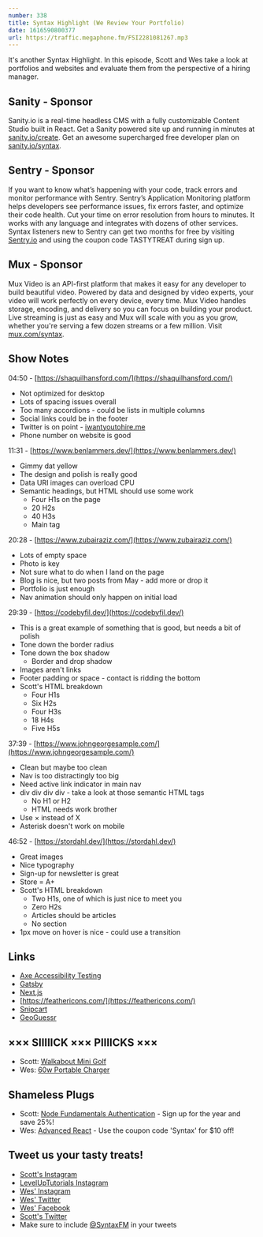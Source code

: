 ```yaml
---
number: 338
title: Syntax Highlight (We Review Your Portfolio)
date: 1616590800377
url: https://traffic.megaphone.fm/FSI2281081267.mp3
---
```


It's another Syntax Highlight. In this episode, Scott and Wes take a look at portfolios and websites and evaluate them from the perspective of a hiring manager.

## Sanity - Sponsor
Sanity.io is a real-time headless CMS with a fully customizable Content Studio built in React. Get a Sanity powered site up and running in minutes at [sanity.io/create](https://www.sanity.io/create). Get an awesome supercharged free developer plan on [sanity.io/syntax](https://www.sanity.io/syntax).

## Sentry - Sponsor
If you want to know what’s happening with your code, track errors and monitor performance with Sentry. Sentry’s Application Monitoring platform helps developers see performance issues, fix errors faster, and optimize their code health. Cut your time on error resolution from hours to minutes. It works with any language and integrates with dozens of other services. Syntax listeners new to Sentry can get two months for free by visiting [Sentry.io](https://sentry.io/) and using the coupon code TASTYTREAT during sign up.

## Mux - Sponsor
Mux Video is an API-first platform that makes it easy for any developer to build beautiful video. Powered by data and designed by video experts, your video will work perfectly on every device, every time. Mux Video handles storage, encoding, and delivery so you can focus on building your product. Live streaming is just as easy and Mux will scale with you as you grow, whether you're serving a few dozen streams or a few million. Visit [mux.com/syntax](https://mux.com/syntax).

## Show Notes
04:50 - [https://shaquilhansford.com/](https://shaquilhansford.com/)
* Not optimized for desktop
* Lots of spacing issues overall
* Too many accordions - could be lists in multiple columns
* Social links could be in the footer
* Twitter is on point - [iwantyoutohire.me](http://iwantyoutohire.me)
* Phone number on website is good

11:31 - [https://www.benlammers.dev/](https://www.benlammers.dev/)
* Gimmy dat yellow
* The design and polish is really good
* Data URI images can overload CPU
* Semantic headings, but HTML should use some work
  * Four H1s on the page
  * 20 H2s
  * 40 H3s
  * Main tag

20:28 - [https://www.zubairaziz.com/](https://www.zubairaziz.com/)
* Lots of empty space
* Photo is key
* Not sure what to do when I land on the page
* Blog is nice, but two posts from May - add more or drop it
* Portfolio is just enough
* Nav animation should only happen on initial load

29:39 - [https://codebyfil.dev/](https://codebyfil.dev/)
* This is a great example of something that is good, but needs a bit of polish
* Tone down the border radius
* Tone down the box shadow
  * Border and drop shadow
* Images aren't links
* Footer padding or space - contact is ridding the bottom
* Scott's HTML breakdown
  * Four H1s
  * Six H2s
  * Four H3s
  * 18 H4s
  * Five H5s

37:39 - [https://www.johngeorgesample.com/](https://www.johngeorgesample.com/)
* Clean but maybe too clean
* Nav is too distractingly too big
* Need active link indicator in main nav
* div div div div - take a look at those semantic HTML tags
  * No H1 or H2
  * HTML needs work brother
* Use &times; instead of X
* Asterisk doesn't work on mobile

46:52 - [https://stordahl.dev/](https://stordahl.dev/)
* Great images
* Nice typography
* Sign-up for newsletter is great
* Store = A+
* Scott's HTML breakdown
  * Two H1s, one of which is just nice to meet you
  * Zero H2s
  * Articles should be articles
  * No section
* 1px move on hover is nice - could use a transition

## Links
* [Axe Accessibility Testing](https://www.deque.com/axe/)
* [Gatsby](https://www.gatsbyjs.com/)
* [Next.js](https://nextjs.org/)
* [https://feathericons.com/](https://feathericons.com/)
* [Snipcart](https://snipcart.com/)
* [GeoGuessr](https://www.geoguessr.com/)

## ××× SIIIIICK ××× PIIIICKS ×××
* Scott: [Walkabout Mini Golf](https://www.mightycoconut.com/minigolf)
* Wes: [60w Portable Charger](https://amzn.to/2ZHrQGs)

## Shameless Plugs
* Scott: [Node Fundamentals Authentication](https://www.leveluptutorials.com/pro) - Sign up for the year and save 25%!
* Wes: [Advanced React](https://advancedreact.com/) - Use the coupon code 'Syntax' for $10 off!

## Tweet us your tasty treats!
* [Scott's Instagram](https://www.instagram.com/stolinski/)
* [LevelUpTutorials Instagram](https://www.instagram.com/LevelUpTutorials/)
* [Wes' Instagram](https://www.instagram.com/wesbos/)
* [Wes' Twitter](https://twitter.com/wesbos)
* [Wes' Facebook](https://www.facebook.com/wesbos.developer)
* [Scott's Twitter](https://twitter.com/stolinski)
* Make sure to include [@SyntaxFM](https://twitter.com/SyntaxFM) in your tweets
